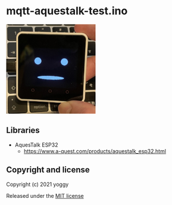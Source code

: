 # mqtt-aquestalk-test.ino
![img01.jpg](img01.jpg)

## Libraries
  - AquesTalk ESP32
      - https://www.a-quest.com/products/aquestalk_esp32.html

## Copyright and license
Copyright (c) 2021 yoggy

Released under the [MIT license](LICENSE.txt)
